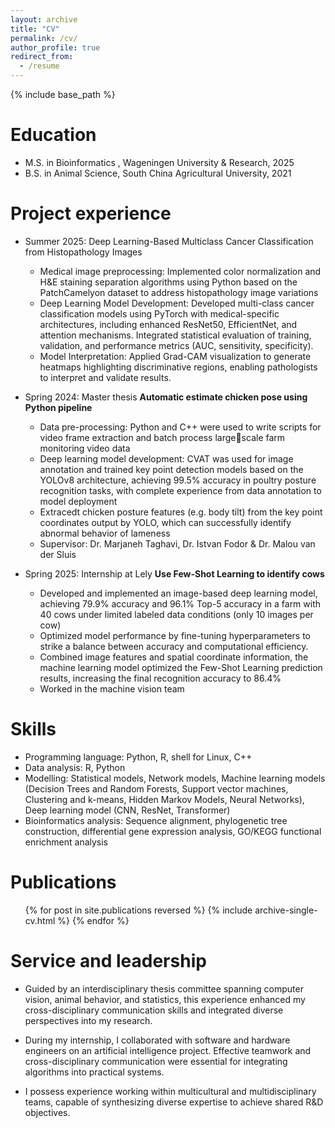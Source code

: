 ```yaml
---
layout: archive
title: "CV"
permalink: /cv/
author_profile: true
redirect_from:
  - /resume
---
```


{% include base_path %}

Education
======
* M.S. in  Bioinformatics , Wageningen University & Research, 2025
* B.S. in  Animal Science, South China Agricultural University, 2021

Project experience
======
* Summer 2025: Deep Learning-Based Multiclass Cancer Classification from Histopathology 
Images
  * Medical image preprocessing: Implemented color normalization and H&E staining separation algorithms using 
Python based on the PatchCamelyon dataset to address histopathology image variations
  * Deep Learning Model Development: Developed multi-class cancer classification models using PyTorch with 
medical-specific architectures, including enhanced ResNet50, EfficientNet, and attention mechanisms. Integrated 
statistical evaluation of training, validation, and performance metrics (AUC, sensitivity, specificity).
  * Model Interpretation: Applied Grad-CAM visualization to generate heatmaps highlighting discriminative regions, 
enabling pathologists to interpret and validate results.

* Spring 2024: Master thesis **Automatic estimate chicken pose using Python pipeline**
  * Data pre-processing: Python and C++ were used to write scripts for video frame extraction and batch process largescale farm monitoring video data 
  * Deep learning model development: CVAT was used for image annotation and trained key point detection models 
based on the YOLOv8 architecture, achieving 99.5% accuracy in poultry posture recognition tasks, with complete 
experience from data annotation to model deployment 
  * Extracedt chicken posture features (e.g. body tilt) from the key point coordinates output by YOLO, which can 
successfully identify abnormal behavior of lameness
  * Supervisor: Dr. Marjaneh Taghavi, Dr. Istvan Fodor & Dr. Malou van der Sluis

* Spring 2025: Internship at Lely **Use Few-Shot Learning to identify cows**
  * Developed and implemented an image-based deep learning model, achieving 79.9% accuracy and 96.1% Top-5 
accuracy in a farm with 40 cows under limited labeled data conditions (only 10 images per cow)
  * Optimized model performance by fine-tuning hyperparameters to strike a balance between accuracy and 
computational efficiency.
  * Combined image features and spatial coordinate information, the machine learning model optimized the Few-Shot 
Learning prediction results, increasing the final recognition accuracy to 86.4%
  * Worked in the machine vision team
  
Skills
======
* Programming language: Python, R, shell for Linux, C++
* Data analysis: R, Python
* Modelling: Statistical models, Network models, Machine learning models (Decision Trees and Random Forests, 
Support vector machines, Clustering and k-means, Hidden Markov Models, Neural Networks), Deep learning 
model (CNN, ResNet, Transformer)
* Bioinformatics analysis: Sequence alignment, phylogenetic tree construction, differential gene expression analysis, 
GO/KEGG functional enrichment analysis

Publications
======
  <ul>{% for post in site.publications reversed %}
    {% include archive-single-cv.html %}
  {% endfor %}</ul>
  
  
Service and leadership
======
* Guided by an interdisciplinary thesis committee spanning computer vision, animal behavior, and statistics, this experience enhanced my cross-disciplinary communication skills and integrated diverse perspectives into my research.

* During my internship, I collaborated with software and hardware engineers on an artificial intelligence project. Effective teamwork and cross-disciplinary communication were essential for integrating algorithms into practical systems.

* I possess experience working within multicultural and multidisciplinary teams, capable of synthesizing diverse expertise to achieve shared R&D objectives.

